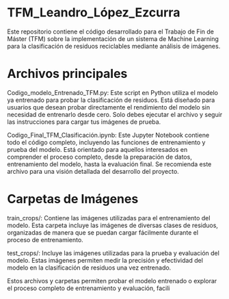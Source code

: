 # TFM_Leandro_López_Ezcurra

Este repositorio contiene el código desarrollado para el Trabajo de Fin de Máster (TFM) sobre la implementación de un sistema de Machine Learning para la clasificación de residuos reciclables mediante análisis de imágenes.

# Archivos principales
Codigo_modelo_Entrenado_TFM.py: Este script en Python utiliza el modelo ya entrenado para probar la clasificación de residuos. Está diseñado para usuarios que desean probar directamente el rendimiento del modelo sin necesidad de entrenarlo desde cero. Solo debes ejecutar el archivo y seguir las instrucciones para cargar tus imágenes de prueba.

Codigo_Final_TFM_Clasificación.ipynb: Este Jupyter Notebook contiene todo el código completo, incluyendo las funciones de entrenamiento y prueba del modelo. Está orientado para aquellos interesados en comprender el proceso completo, desde la preparación de datos, entrenamiento del modelo, hasta la evaluación final. Se recomienda este archivo para una visión detallada del desarrollo del proyecto.

# Carpetas de Imágenes
train_crops/: Contiene las imágenes utilizadas para el entrenamiento del modelo. Esta carpeta incluye las imágenes de diversas clases de residuos, organizadas de manera que se puedan cargar fácilmente durante el proceso de entrenamiento.

test_crops/: Incluye las imágenes utilizadas para la prueba y evaluación del modelo. Estas imágenes permiten medir la precisión y efectividad del modelo en la clasificación de residuos una vez entrenado.

Estos archivos y carpetas permiten probar el modelo entrenado o explorar el proceso completo de entrenamiento y evaluación, facili


